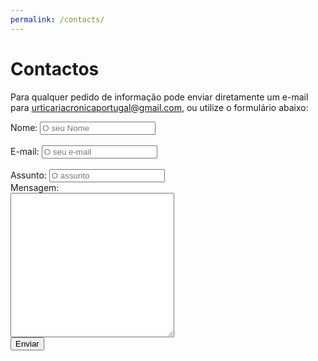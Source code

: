 ```yaml
---
permalink: /contacts/
---
```


# Contactos

Para qualquer pedido de informação pode enviar diretamente um e-mail para <a href="mailto:urticariacronicaportugal@gmail.com">urticariacronicaportugal@gmail.com</a>, ou utilize o formulário abaixo:


<!-- <form
  action="https://apurtica.pt/formmail.php"
  method="POST"
>
<input type="hidden" name="env_report" value="REMOTE_HOST,REMOTE_ADDR,HTTP_USER_AGENT,AUTH_TYPE,REMOTE_USER" />
<input type="hidden" name="recipients" value="urticariacronicaportugal@gmail.com" />
<input type="hidden" name="required" value="ContactEmail:O seu e-mail,ContactName:O seu nome,Message:A sua mensagem"/>
<input type="hidden" name="subject" value="Contacto Formulario" />
<input type="hidden" name="derive_fields" value="email=ContactEmail,realname=ContactName" />
<div class="form-column">
    Nome: 
    <input type="text" name="ContactName" placeholder="O seu Nome">
    <br>
    <br>
    E-mail: 
    <input type="text" name="ContactEmail" placeholder="O seu e-mail">
    <br>
    <br>
    Assunto: 
    <input type="text" name="MessageTitle" placeholder="O assunto">
</div>
<div class="form-column">
    Mensagem:
    <br> 
    <textarea name="Message" rows="15" cols="30" wrap="soft" placeholder="A sua mensagem">
    </textarea>
</div>
<div class="g-recaptcha" data-sitekey="6LfrFZ8cAAAAAP9SaqZdAfFMNQVw_U02hRabQYrf"></div>
<button type="submit">Enviar</button>
</form> -->

<form
  action="mailto:urticariacronicaportugal@gmail.com"
  method="POST"
  enctype="text/plain"
>
<div class="form-column">
    Nome: 
    <input type="text" name="ContactName" placeholder="O seu Nome">
    <br>
    <br>
    E-mail: 
    <input type="text" name="ContactEmail" placeholder="O seu e-mail">
    <br>
    <br>
    Assunto: 
    <input type="text" name="MessageTitle" placeholder="O assunto">
</div>
<div class="form-column">
    Mensagem:
    <br> 
    <textarea name="Message" rows="15" cols="30" placeholder="A sua mensagem">
    </textarea>
</div>
<div class="g-recaptcha" data-sitekey="6LfrFZ8cAAAAAP9SaqZdAfFMNQVw_U02hRabQYrf"></div>
<button type="submit">Enviar</button>
</form>


<!--js-->
<script src='https://www.google.com/recaptcha/api.js'></script>
